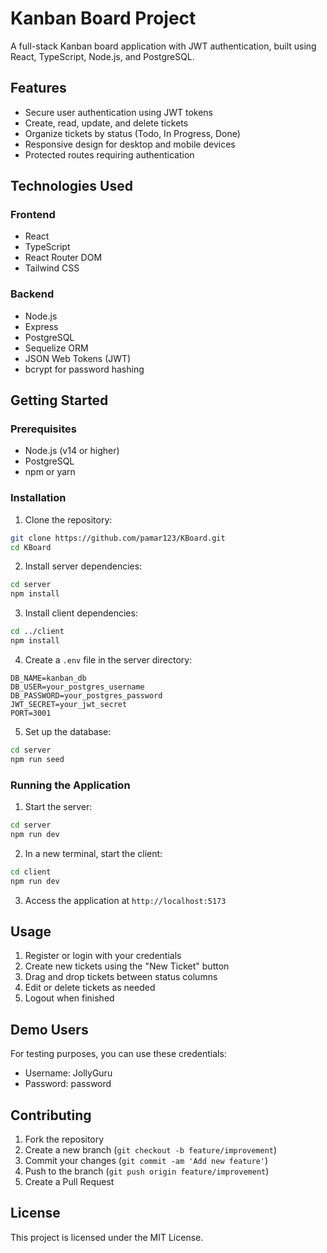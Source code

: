 # Kanban Board Project

A full-stack Kanban board application with JWT authentication, built using React, TypeScript, Node.js, and PostgreSQL.

## Features

- Secure user authentication using JWT tokens
- Create, read, update, and delete tickets
- Organize tickets by status (Todo, In Progress, Done)
- Responsive design for desktop and mobile devices
- Protected routes requiring authentication

## Technologies Used

### Frontend
- React
- TypeScript
- React Router DOM
- Tailwind CSS

### Backend
- Node.js
- Express
- PostgreSQL
- Sequelize ORM
- JSON Web Tokens (JWT)
- bcrypt for password hashing

## Getting Started

### Prerequisites
- Node.js (v14 or higher)
- PostgreSQL
- npm or yarn

### Installation

1. Clone the repository:
```bash
git clone https://github.com/pamar123/KBoard.git
cd KBoard
```

2. Install server dependencies:
```bash
cd server
npm install
```

3. Install client dependencies:
```bash
cd ../client
npm install
```

4. Create a `.env` file in the server directory:
```env
DB_NAME=kanban_db
DB_USER=your_postgres_username
DB_PASSWORD=your_postgres_password
JWT_SECRET=your_jwt_secret
PORT=3001
```

5. Set up the database:
```bash
cd server
npm run seed
```

### Running the Application

1. Start the server:
```bash
cd server
npm run dev
```

2. In a new terminal, start the client:
```bash
cd client
npm run dev
```

3. Access the application at `http://localhost:5173`

## Usage

1. Register or login with your credentials
2. Create new tickets using the "New Ticket" button
3. Drag and drop tickets between status columns
4. Edit or delete tickets as needed
5. Logout when finished

## Demo Users

For testing purposes, you can use these credentials:
- Username: JollyGuru
- Password: password

## Contributing

1. Fork the repository
2. Create a new branch (`git checkout -b feature/improvement`)
3. Commit your changes (`git commit -am 'Add new feature'`)
4. Push to the branch (`git push origin feature/improvement`)
5. Create a Pull Request

## License

This project is licensed under the MIT License.

